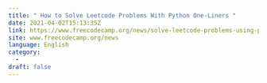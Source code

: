 ```yaml
---
title: " How to Solve Leetcode Problems With Python One-Liners "
date: 2021-04-02T15:13:35Z
link: https://www.freecodecamp.org/news/solve-leetcode-problems-using-python-list-comprehension/?utm_medium=RSS&utm_source=news.12bit.vn
site: www.freecodecamp.org/news
language: English
category:
  -   
draft: false
---
```

